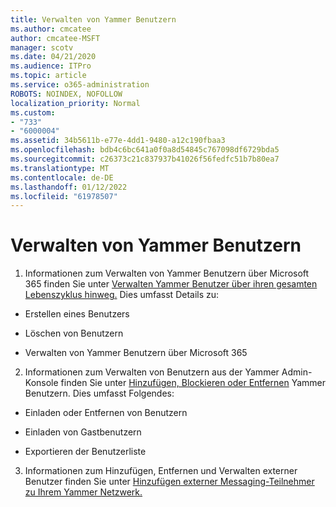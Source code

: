 ```yaml
---
title: Verwalten von Yammer Benutzern
ms.author: cmcatee
author: cmcatee-MSFT
manager: scotv
ms.date: 04/21/2020
ms.audience: ITPro
ms.topic: article
ms.service: o365-administration
ROBOTS: NOINDEX, NOFOLLOW
localization_priority: Normal
ms.custom:
- "733"
- "6000004"
ms.assetid: 34b5611b-e77e-4dd1-9480-a12c190fbaa3
ms.openlocfilehash: bdb4c6bc641a0f0a8d54845c767098df6729bda5
ms.sourcegitcommit: c26373c21c837937b41026f56fedfc51b7b80ea7
ms.translationtype: MT
ms.contentlocale: de-DE
ms.lasthandoff: 01/12/2022
ms.locfileid: "61978507"
---
```

# <a name="managing-yammer-users"></a>Verwalten von Yammer Benutzern

1. Informationen zum Verwalten von Yammer Benutzern über Microsoft 365 finden Sie unter [Verwalten Yammer Benutzer über ihren gesamten Lebenszyklus hinweg.](https://docs.microsoft.com/yammer/manage-yammer-users/manage-users-across-their-lifecycle) Dies umfasst Details zu:

  - Erstellen eines Benutzers

  - Löschen von Benutzern

  - Verwalten von Yammer Benutzern über Microsoft 365

2. Informationen zum Verwalten von Benutzern aus der Yammer Admin-Konsole finden Sie unter [Hinzufügen, Blockieren oder Entfernen](https://docs.microsoft.com/yammer/manage-yammer-users/add-block-or-remove-users) Yammer Benutzern. Dies umfasst Folgendes:

  - Einladen oder Entfernen von Benutzern

  - Einladen von Gastbenutzern

  - Exportieren der Benutzerliste

3. Informationen zum Hinzufügen, Entfernen und Verwalten externer Benutzer finden Sie unter [Hinzufügen externer Messaging-Teilnehmer zu Ihrem Yammer Netzwerk.](https://docs.microsoft.com/yammer/work-with-external-users/add-external-participants)
